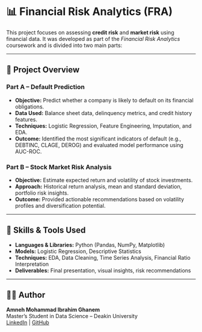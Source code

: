 # 📊 Financial Risk Analytics (FRA)

This project focuses on assessing **credit risk** and **market risk** using financial data. It was developed as part of the *Financial Risk Analytics* coursework and is divided into two main parts:

---

## 📌 Project Overview

### Part A – Default Prediction
- **Objective:** Predict whether a company is likely to default on its financial obligations.
- **Data Used:** Balance sheet data, delinquency metrics, and credit history features.
- **Techniques:** Logistic Regression, Feature Engineering, Imputation, and EDA.
- **Outcome:** Identified the most significant indicators of default (e.g., DEBTINC, CLAGE, DEROG) and evaluated model performance using AUC-ROC.

### Part B – Stock Market Risk Analysis
- **Objective:** Estimate expected return and volatility of stock investments.
- **Approach:** Historical return analysis, mean and standard deviation, portfolio risk insights.
- **Outcome:** Provided actionable recommendations based on volatility profiles and diversification potential.

---

## 🧠 Skills & Tools Used

- **Languages & Libraries:** Python (Pandas, NumPy, Matplotlib)
- **Models:** Logistic Regression, Descriptive Statistics
- **Techniques:** EDA, Data Cleaning, Time Series Analysis, Financial Ratio Interpretation
- **Deliverables:** Final presentation, visual insights, risk recommendations

---

## 👩‍💻 Author

**Amneh Mohammad Ibrahim Ghanem**  
Master’s Student in Data Science – Deakin University  
[LinkedIn](https://www.linkedin.com/in/amneh-m) | [GitHub](https://github.com/amneh992)


